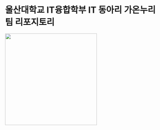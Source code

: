 # 울산대학교 IT융합학부 IT 동아리 가온누리 팀 리포지토리

<div>
    <img src="https://user-images.githubusercontent.com/36991763/213141273-961a5960-0bf9-4cc9-aced-a6fd96b369c0.png" width="300px" height="300px" />
</div>

